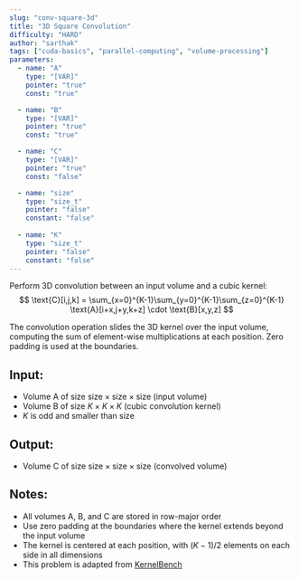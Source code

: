 ```yaml
---
slug: "conv-square-3d"
title: "3D Square Convolution"
difficulty: "HARD" 
author: "sarthak"
tags: ["cuda-basics", "parallel-computing", "volume-processing"]
parameters:
  - name: "A"
    type: "[VAR]"
    pointer: "true"
    const: "true"

  - name: "B" 
    type: "[VAR]"
    pointer: "true"
    const: "true"

  - name: "C" 
    type: "[VAR]"
    pointer: "true"
    const: "false"

  - name: "size"
    type: "size_t"
    pointer: "false"
    constant: "false"
    
  - name: "K" 
    type: "size_t"
    pointer: "false"
    constant: "false"
---
```


Perform 3D convolution between an input volume and a cubic kernel:
$$
\text{C}[i,j,k] = \sum_{x=0}^{K-1}\sum_{y=0}^{K-1}\sum_{z=0}^{K-1} \text{A}[i+x,j+y,k+z] \cdot \text{B}[x,y,z]
$$

The convolution operation slides the 3D kernel over the input volume, computing the sum of element-wise multiplications at each position. Zero padding is used at the boundaries.

## Input:
- Volume $\text{A}$ of size $\text{size} \times \text{size} \times \text{size}$ (input volume)
- Volume $\text{B}$ of size $K \times K \times K$ (cubic convolution kernel)
- $K$ is odd and smaller than $\text{size}$

## Output:
- Volume $\text{C}$ of size $\text{size} \times \text{size} \times \text{size}$ (convolved volume)

## Notes:
- All volumes $\text{A}$, $\text{B}$, and $\text{C}$ are stored in row-major order
- Use zero padding at the boundaries where the kernel extends beyond the input volume
- The kernel is centered at each position, with $(K-1)/2$ elements on each side in all dimensions
- This problem is adapted from [KernelBench](https://github.com/ScalingIntelligence/KernelBench/blob/main/KernelBench/level1/54_conv_standard_3D__square_input__square_kernel.py)